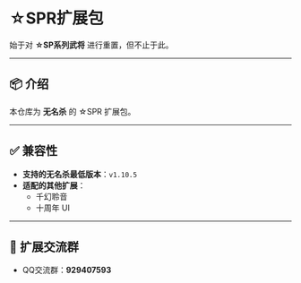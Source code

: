 # ☆SPR扩展包

始于对 **☆SP系列武将** 进行重置，但不止于此。

---

## 📦 介绍

本仓库为 **无名杀** 的 ☆SPR 扩展包。

---

## ✅ 兼容性

- **支持的无名杀最低版本**：`v1.10.5`  
- **适配的其他扩展**：
  - 千幻聆音  
  - 十周年 UI

---

## 💬 扩展交流群

- QQ交流群：**929407593**
